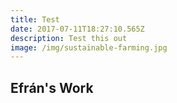 ```yaml
---
title: Test
date: 2017-07-11T18:27:10.565Z
description: Test this out
image: /img/sustainable-farming.jpg
---
```

## Efrán's Work

